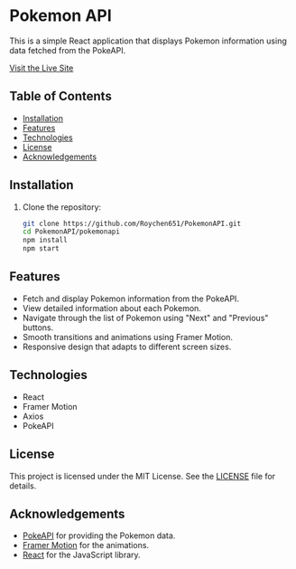 # Pokemon API

This is a simple React application that displays Pokemon information using data fetched from the PokeAPI.

[Visit the Live Site](https://thepokemonapi.netlify.app)


## Table of Contents

- [Installation](#installation)
- [Features](#features)
- [Technologies](#technologies)
- [License](#license)
- [Acknowledgements](#acknowledgements)

## Installation

1. Clone the repository:
   ```sh
   git clone https://github.com/Roychen651/PokemonAPI.git
   cd PokemonAPI/pokemonapi
   npm install
   npm start

## Features

- Fetch and display Pokemon information from the PokeAPI.
- View detailed information about each Pokemon.
- Navigate through the list of Pokemon using "Next" and "Previous" buttons.
- Smooth transitions and animations using Framer Motion.
- Responsive design that adapts to different screen sizes.

## Technologies

- React
- Framer Motion
- Axios
- PokeAPI

## License

This project is licensed under the MIT License. See the [LICENSE](LICENSE) file for details.

## Acknowledgements

- [PokeAPI](https://pokeapi.co/) for providing the Pokemon data.
- [Framer Motion](https://www.framer.com/motion/) for the animations.
- [React](https://reactjs.org/) for the JavaScript library.
